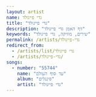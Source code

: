 ```yaml
---
layout: artist
name: גדי פייגולד
title: "גדי פייגולד"
description: "דף האמן גדי פייגולד"
keywords: "שירים, מוזיקה, גדי פייגולד"
permalink: /artists/גדי-פייגולד
redirect_from:
  - /artists/list/גדי פייגולד
  - /artists/גדי-פייגולד/
songs:
  - number: "55744"
    name: "עד סוף העולם"
    album: "סינגלים"
    artist: "גדי פייגולד"
---
```

